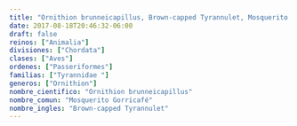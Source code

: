 ```yaml
---
title: "Ornithion brunneicapillus, Brown-capped Tyrannulet, Mosquerito Gorricafé"
date: 2017-08-18T20:46:32-06:00
draft: false
reinos: ["Animalia"]
divisiones: ["Chordata"]
clases: ["Aves"]
ordenes: ["Passeriformes"]
familias: ["Tyrannidae "]
generos: ["Ornithion"]
nombre_cientifico: "Ornithion brunneicapillus"
nombre_comun: "Mosquerito Gorricafé"
nombre_ingles: "Brown-capped Tyrannulet"
---
```

